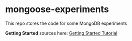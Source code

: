 mongoose-experiments
====================

This repo stores the code for some MongoDB experiments 

**Getting Started** sources here: [Getting Started Tutorial][url-getting-started]

[url-getting-started]: http://mongoosejs.com/docs/index.html
